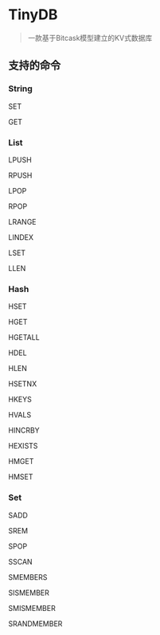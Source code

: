 # TinyDB
> 一款基于Bitcask模型建立的KV式数据库

## 支持的命令
### String
SET

GET

### List
LPUSH

RPUSH

LPOP

RPOP

LRANGE

LINDEX

LSET

LLEN

### Hash
HSET

HGET

HGETALL

HDEL

HLEN

HSETNX

HKEYS

HVALS

HINCRBY

HEXISTS

HMGET

HMSET

### Set
SADD

SREM

SPOP

SSCAN

SMEMBERS

SISMEMBER

SMISMEMBER

SRANDMEMBER